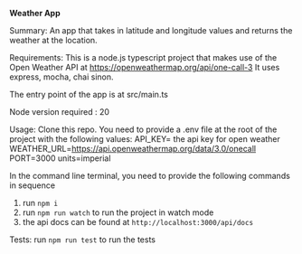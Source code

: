 **Weather App**

Summary:
An app that takes in latitude and longitude values and returns the weather at the location.

Requirements:
This is a node.js typescript project that makes use of the Open Weather API at https://openweathermap.org/api/one-call-3
It uses express, mocha, chai sinon.

The entry point of the app is at src/main.ts

Node version required : 20

Usage:
Clone this repo. You need to provide a .env file at the root of the project with the following values:
API_KEY= the api key for open weather
WEATHER_URL=https://api.openweathermap.org/data/3.0/onecall
PORT=3000
units=imperial

In the command line terminal, you need to provide the following commands in sequence
1. run `npm i`
2. run `npm run watch` to run the project in watch mode
3. the api docs can be found at `http://localhost:3000/api/docs`


Tests:
run `npm run test` to run the tests

